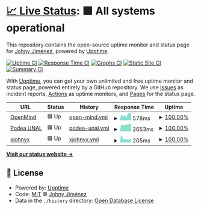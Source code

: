 # [📈 Live Status](https://xjohnyknox.github.io/upptime): <!--live status--> **🟩 All systems operational**

This repository contains the open-source uptime monitor and status page for [Johny Jiménez](www.xjohnyx.me), powered by [Upptime](https://github.com/upptime/upptime).

[![Uptime CI](https://github.com/xjohnyknox/upptime/workflows/Uptime%20CI/badge.svg)](https://github.com/xjohnyknox/upptime/actions?query=workflow%3A%22Uptime+CI%22)
[![Response Time CI](https://github.com/xjohnyknox/upptime/workflows/Response%20Time%20CI/badge.svg)](https://github.com/xjohnyknox/upptime/actions?query=workflow%3A%22Response+Time+CI%22)
[![Graphs CI](https://github.com/xjohnyknox/upptime/workflows/Graphs%20CI/badge.svg)](https://github.com/xjohnyknox/upptime/actions?query=workflow%3A%22Graphs+CI%22)
[![Static Site CI](https://github.com/xjohnyknox/upptime/workflows/Static%20Site%20CI/badge.svg)](https://github.com/xjohnyknox/upptime/actions?query=workflow%3A%22Static+Site+CI%22)
[![Summary CI](https://github.com/xjohnyknox/upptime/workflows/Summary%20CI/badge.svg)](https://github.com/xjohnyknox/upptime/actions?query=workflow%3A%22Summary+CI%22)

With [Upptime](https://upptime.js.org), you can get your own unlimited and free uptime monitor and status page, powered entirely by a GitHub repository. We use [Issues](https://github.com/xjohnyknox/upptime/issues) as incident reports, [Actions](https://github.com/xjohnyknox/upptime/actions) as uptime monitors, and [Pages](https://xjohnyknox.github.io/upptime) for the status page.

<!--start: status pages-->
<!-- This summary is generated by Upptime (https://github.com/upptime/upptime) -->
<!-- Do not edit this manually, your changes will be overwritten -->
<!-- prettier-ignore -->
| URL | Status | History | Response Time | Uptime |
| --- | ------ | ------- | ------------- | ------ |
| <img alt="" src="https://favicons.githubusercontent.com/tuopenmind.com" height="13"> [OpenMind](https://tuopenmind.com/) | 🟩 Up | [open-mind.yml](https://github.com/xjohnyknox/upptime/commits/HEAD/history/open-mind.yml) | <details><summary><img alt="Response time graph" src="./graphs/open-mind/response-time-week.png" height="20"> 578ms</summary><br><a href="https://xjohnyknox.github.io/upptime/history/open-mind"><img alt="Response time 468" src="https://img.shields.io/endpoint?url=https%3A%2F%2Fraw.githubusercontent.com%2Fxjohnyknox%2Fupptime%2FHEAD%2Fapi%2Fopen-mind%2Fresponse-time.json"></a><br><a href="https://xjohnyknox.github.io/upptime/history/open-mind"><img alt="24-hour response time 748" src="https://img.shields.io/endpoint?url=https%3A%2F%2Fraw.githubusercontent.com%2Fxjohnyknox%2Fupptime%2FHEAD%2Fapi%2Fopen-mind%2Fresponse-time-day.json"></a><br><a href="https://xjohnyknox.github.io/upptime/history/open-mind"><img alt="7-day response time 578" src="https://img.shields.io/endpoint?url=https%3A%2F%2Fraw.githubusercontent.com%2Fxjohnyknox%2Fupptime%2FHEAD%2Fapi%2Fopen-mind%2Fresponse-time-week.json"></a><br><a href="https://xjohnyknox.github.io/upptime/history/open-mind"><img alt="30-day response time 468" src="https://img.shields.io/endpoint?url=https%3A%2F%2Fraw.githubusercontent.com%2Fxjohnyknox%2Fupptime%2FHEAD%2Fapi%2Fopen-mind%2Fresponse-time-month.json"></a><br><a href="https://xjohnyknox.github.io/upptime/history/open-mind"><img alt="1-year response time 468" src="https://img.shields.io/endpoint?url=https%3A%2F%2Fraw.githubusercontent.com%2Fxjohnyknox%2Fupptime%2FHEAD%2Fapi%2Fopen-mind%2Fresponse-time-year.json"></a></details> | <details><summary><a href="https://xjohnyknox.github.io/upptime/history/open-mind">100.00%</a></summary><a href="https://xjohnyknox.github.io/upptime/history/open-mind"><img alt="All-time uptime 100.00%" src="https://img.shields.io/endpoint?url=https%3A%2F%2Fraw.githubusercontent.com%2Fxjohnyknox%2Fupptime%2FHEAD%2Fapi%2Fopen-mind%2Fuptime.json"></a><br><a href="https://xjohnyknox.github.io/upptime/history/open-mind"><img alt="24-hour uptime 100.00%" src="https://img.shields.io/endpoint?url=https%3A%2F%2Fraw.githubusercontent.com%2Fxjohnyknox%2Fupptime%2FHEAD%2Fapi%2Fopen-mind%2Fuptime-day.json"></a><br><a href="https://xjohnyknox.github.io/upptime/history/open-mind"><img alt="7-day uptime 100.00%" src="https://img.shields.io/endpoint?url=https%3A%2F%2Fraw.githubusercontent.com%2Fxjohnyknox%2Fupptime%2FHEAD%2Fapi%2Fopen-mind%2Fuptime-week.json"></a><br><a href="https://xjohnyknox.github.io/upptime/history/open-mind"><img alt="30-day uptime 100.00%" src="https://img.shields.io/endpoint?url=https%3A%2F%2Fraw.githubusercontent.com%2Fxjohnyknox%2Fupptime%2FHEAD%2Fapi%2Fopen-mind%2Fuptime-month.json"></a><br><a href="https://xjohnyknox.github.io/upptime/history/open-mind"><img alt="1-year uptime 100.00%" src="https://img.shields.io/endpoint?url=https%3A%2F%2Fraw.githubusercontent.com%2Fxjohnyknox%2Fupptime%2FHEAD%2Fapi%2Fopen-mind%2Fuptime-year.json"></a></details>
| <img alt="" src="https://favicons.githubusercontent.com/podea.unal.edu.co" height="13"> [Podea UNAL](http://podea.unal.edu.co/) | 🟩 Up | [podea-unal.yml](https://github.com/xjohnyknox/upptime/commits/HEAD/history/podea-unal.yml) | <details><summary><img alt="Response time graph" src="./graphs/podea-unal/response-time-week.png" height="20"> 2653ms</summary><br><a href="https://xjohnyknox.github.io/upptime/history/podea-unal"><img alt="Response time 2512" src="https://img.shields.io/endpoint?url=https%3A%2F%2Fraw.githubusercontent.com%2Fxjohnyknox%2Fupptime%2FHEAD%2Fapi%2Fpodea-unal%2Fresponse-time.json"></a><br><a href="https://xjohnyknox.github.io/upptime/history/podea-unal"><img alt="24-hour response time 2913" src="https://img.shields.io/endpoint?url=https%3A%2F%2Fraw.githubusercontent.com%2Fxjohnyknox%2Fupptime%2FHEAD%2Fapi%2Fpodea-unal%2Fresponse-time-day.json"></a><br><a href="https://xjohnyknox.github.io/upptime/history/podea-unal"><img alt="7-day response time 2653" src="https://img.shields.io/endpoint?url=https%3A%2F%2Fraw.githubusercontent.com%2Fxjohnyknox%2Fupptime%2FHEAD%2Fapi%2Fpodea-unal%2Fresponse-time-week.json"></a><br><a href="https://xjohnyknox.github.io/upptime/history/podea-unal"><img alt="30-day response time 2512" src="https://img.shields.io/endpoint?url=https%3A%2F%2Fraw.githubusercontent.com%2Fxjohnyknox%2Fupptime%2FHEAD%2Fapi%2Fpodea-unal%2Fresponse-time-month.json"></a><br><a href="https://xjohnyknox.github.io/upptime/history/podea-unal"><img alt="1-year response time 2512" src="https://img.shields.io/endpoint?url=https%3A%2F%2Fraw.githubusercontent.com%2Fxjohnyknox%2Fupptime%2FHEAD%2Fapi%2Fpodea-unal%2Fresponse-time-year.json"></a></details> | <details><summary><a href="https://xjohnyknox.github.io/upptime/history/podea-unal">100.00%</a></summary><a href="https://xjohnyknox.github.io/upptime/history/podea-unal"><img alt="All-time uptime 100.00%" src="https://img.shields.io/endpoint?url=https%3A%2F%2Fraw.githubusercontent.com%2Fxjohnyknox%2Fupptime%2FHEAD%2Fapi%2Fpodea-unal%2Fuptime.json"></a><br><a href="https://xjohnyknox.github.io/upptime/history/podea-unal"><img alt="24-hour uptime 100.00%" src="https://img.shields.io/endpoint?url=https%3A%2F%2Fraw.githubusercontent.com%2Fxjohnyknox%2Fupptime%2FHEAD%2Fapi%2Fpodea-unal%2Fuptime-day.json"></a><br><a href="https://xjohnyknox.github.io/upptime/history/podea-unal"><img alt="7-day uptime 100.00%" src="https://img.shields.io/endpoint?url=https%3A%2F%2Fraw.githubusercontent.com%2Fxjohnyknox%2Fupptime%2FHEAD%2Fapi%2Fpodea-unal%2Fuptime-week.json"></a><br><a href="https://xjohnyknox.github.io/upptime/history/podea-unal"><img alt="30-day uptime 100.00%" src="https://img.shields.io/endpoint?url=https%3A%2F%2Fraw.githubusercontent.com%2Fxjohnyknox%2Fupptime%2FHEAD%2Fapi%2Fpodea-unal%2Fuptime-month.json"></a><br><a href="https://xjohnyknox.github.io/upptime/history/podea-unal"><img alt="1-year uptime 100.00%" src="https://img.shields.io/endpoint?url=https%3A%2F%2Fraw.githubusercontent.com%2Fxjohnyknox%2Fupptime%2FHEAD%2Fapi%2Fpodea-unal%2Fuptime-year.json"></a></details>
| <img alt="" src="https://favicons.githubusercontent.com/xjohnyx.me" height="13"> [xjohnyx](http://xjohnyx.me/) | 🟩 Up | [xjohnyx.yml](https://github.com/xjohnyknox/upptime/commits/HEAD/history/xjohnyx.yml) | <details><summary><img alt="Response time graph" src="./graphs/xjohnyx/response-time-week.png" height="20"> 205ms</summary><br><a href="https://xjohnyknox.github.io/upptime/history/xjohnyx"><img alt="Response time 187" src="https://img.shields.io/endpoint?url=https%3A%2F%2Fraw.githubusercontent.com%2Fxjohnyknox%2Fupptime%2FHEAD%2Fapi%2Fxjohnyx%2Fresponse-time.json"></a><br><a href="https://xjohnyknox.github.io/upptime/history/xjohnyx"><img alt="24-hour response time 190" src="https://img.shields.io/endpoint?url=https%3A%2F%2Fraw.githubusercontent.com%2Fxjohnyknox%2Fupptime%2FHEAD%2Fapi%2Fxjohnyx%2Fresponse-time-day.json"></a><br><a href="https://xjohnyknox.github.io/upptime/history/xjohnyx"><img alt="7-day response time 205" src="https://img.shields.io/endpoint?url=https%3A%2F%2Fraw.githubusercontent.com%2Fxjohnyknox%2Fupptime%2FHEAD%2Fapi%2Fxjohnyx%2Fresponse-time-week.json"></a><br><a href="https://xjohnyknox.github.io/upptime/history/xjohnyx"><img alt="30-day response time 187" src="https://img.shields.io/endpoint?url=https%3A%2F%2Fraw.githubusercontent.com%2Fxjohnyknox%2Fupptime%2FHEAD%2Fapi%2Fxjohnyx%2Fresponse-time-month.json"></a><br><a href="https://xjohnyknox.github.io/upptime/history/xjohnyx"><img alt="1-year response time 187" src="https://img.shields.io/endpoint?url=https%3A%2F%2Fraw.githubusercontent.com%2Fxjohnyknox%2Fupptime%2FHEAD%2Fapi%2Fxjohnyx%2Fresponse-time-year.json"></a></details> | <details><summary><a href="https://xjohnyknox.github.io/upptime/history/xjohnyx">100.00%</a></summary><a href="https://xjohnyknox.github.io/upptime/history/xjohnyx"><img alt="All-time uptime 100.00%" src="https://img.shields.io/endpoint?url=https%3A%2F%2Fraw.githubusercontent.com%2Fxjohnyknox%2Fupptime%2FHEAD%2Fapi%2Fxjohnyx%2Fuptime.json"></a><br><a href="https://xjohnyknox.github.io/upptime/history/xjohnyx"><img alt="24-hour uptime 100.00%" src="https://img.shields.io/endpoint?url=https%3A%2F%2Fraw.githubusercontent.com%2Fxjohnyknox%2Fupptime%2FHEAD%2Fapi%2Fxjohnyx%2Fuptime-day.json"></a><br><a href="https://xjohnyknox.github.io/upptime/history/xjohnyx"><img alt="7-day uptime 100.00%" src="https://img.shields.io/endpoint?url=https%3A%2F%2Fraw.githubusercontent.com%2Fxjohnyknox%2Fupptime%2FHEAD%2Fapi%2Fxjohnyx%2Fuptime-week.json"></a><br><a href="https://xjohnyknox.github.io/upptime/history/xjohnyx"><img alt="30-day uptime 100.00%" src="https://img.shields.io/endpoint?url=https%3A%2F%2Fraw.githubusercontent.com%2Fxjohnyknox%2Fupptime%2FHEAD%2Fapi%2Fxjohnyx%2Fuptime-month.json"></a><br><a href="https://xjohnyknox.github.io/upptime/history/xjohnyx"><img alt="1-year uptime 100.00%" src="https://img.shields.io/endpoint?url=https%3A%2F%2Fraw.githubusercontent.com%2Fxjohnyknox%2Fupptime%2FHEAD%2Fapi%2Fxjohnyx%2Fuptime-year.json"></a></details>

<!--end: status pages-->

[**Visit our status website →**](https://xjohnyknox.github.io/upptime)

## 📄 License

- Powered by: [Upptime](https://github.com/upptime/upptime)
- Code: [MIT](./LICENSE) © [Johny Jiménez](www.xjohnyx.me)
- Data in the `./history` directory: [Open Database License](https://opendatacommons.org/licenses/odbl/1-0/)
